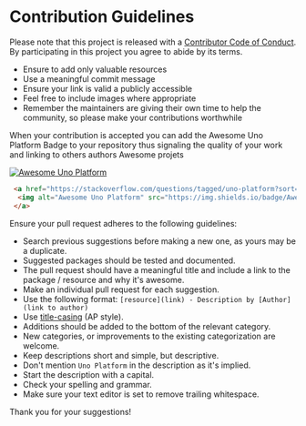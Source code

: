 # Contribution Guidelines

Please note that this project is released with a [Contributor Code of Conduct](https://github.com/spring-projects/spring-framework/blob/master/CODE_OF_CONDUCT.adoc). By participating in this project you agree to abide by its terms.

- Ensure to add only valuable resources
- Use a meaningful commit message
- Ensure your link is valid a publicly accessible
- Feel free to include images where appropriate
- Remember the maintainers are giving their own time to help the community, so please make your contributions worthwhile

When your contribution is accepted you can add the Awesome Uno Platform Badge to your repository
thus signaling the quality of your work and linking to others authors Awesome projets

 <a href="https://stackoverflow.com/questions/tagged/uno-platform?sort=votes">
  <img alt="Awesome Uno Platform" src="https://img.shields.io/badge/Awesome-Uno&nbsp;Platform-blue.svg?longCache=true&style=flat-square" />
 </a>
 
```html
 <a href="https://stackoverflow.com/questions/tagged/uno-platform?sort=votes">
  <img alt="Awesome Uno Platform" src="https://img.shields.io/badge/Awesome-Uno&nbsp;Platform-blue.svg?longCache=true&style=flat-square" />
 </a>
```
 

Ensure your pull request adheres to the following guidelines:

- Search previous suggestions before making a new one, as yours may be a duplicate.
- Suggested packages should be tested and documented.
- The pull request should have a meaningful title and include a link to the package / resource and why it's awesome.
- Make an individual pull request for each suggestion.
- Use the following format: `[resource](link) - Description by [Author](link to author)`
- Use [title-casing](http://titlecapitalization.com) (AP style).
- Additions should be added to the bottom of the relevant category.
- New categories, or improvements to the existing categorization are welcome.
- Keep descriptions short and simple, but descriptive.
- Don't mention `Uno Platform` in the description as it's implied.
- Start the description with a capital.
- Check your spelling and grammar.
- Make sure your text editor is set to remove trailing whitespace.

Thank you for your suggestions!
